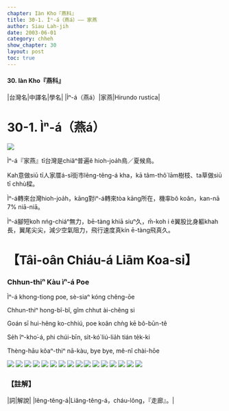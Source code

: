 ```yaml
---
chapter: Iàn Kho『燕科』
title: 30-1. Ìⁿ-á（燕á）—— 家燕
author: Siau Lah-jih
date: 2003-06-01
category: chheh
show_chapter: 30
layout: post
toc: true
---
```


#### 30. Iàn Kho『燕科』


|台灣名|中譯名|學名|
|Ìⁿ-á（燕á）|家燕|Hirundo rustica|

# 30-1. Ìⁿ-á（燕á）

![](../too5/30/30-1-1.Ìⁿ-á.jpg)


Ìⁿ-á『家燕』tī台灣是chiâⁿ普遍ê hioh-joa̍h鳥／夏候鳥。

Kah意做siū tī人家厝á-sī街市lêng-têng-á kha，kā tâm-thô͘ lām樹枝、ta草做siū tī chhù樑。

Ìⁿ-á轉來台灣hioh-joa̍h，kāng對ìⁿ-á轉來tòa kāng所在，機率bô koân，kan-nā 7% niā-niā。

Ìⁿ-á腳短koh nńg-chiáⁿ無力，bē-tàng khiā siuⁿ久，m̄-koh i ê翼股比身軀khah長，翼尾尖尖，減少空氣阻力，飛行速度真kín ē-tàng飛真久。



# 【Tâi-oân Chiáu-á Liām Koa-si】

### **Chhun-thiⁿ Kàu ìⁿ-á Poe**

Ìⁿ-á khong-tiong poe, sè-siaⁿ kóng chêng-ōe

Chhun-thiⁿ hong-bî-bî, gîm chhut ài-chêng si

Goán sī hui-hêng ko-chhiú, poe koân chǹg kē bô-būn-tê

Se̍h îⁿ-kho͘-á, phi chúi-bīn, si̍t-kó͘ liú-lia̍h tián te̍k-ki

Thèng-hāu kôaⁿ-thiⁿ nā-kàu, bye bye, mê-nî chài-hōe


![](../too5/30/30-1-4.Ìⁿ-á.jpg)
![](../too5/30/30-1-3.Ìⁿ-á.jpg)
![](../too5/30/30-1-2.Ìⁿ-á.jpg)
![](../too5/30/30-1-5.Ìⁿ-á.jpg)
![](../too5/30/30-1-6.Ìⁿ-á.jpg)
![](../too5/30/30-1-7.Ìⁿ-á.jpg)
![](../too5/30/30-1-8.Ìⁿ-á.jpg)
![](../too5/30/30-1-9.Ìⁿ-á.jpg)
![](../too5/30/30-1-10.Ìⁿ-á.jpg)
![](../too5/30/30-1-11.Ìⁿ-á.jpg)
![](../too5/30/30-1-12.Ìⁿ-á.jpg)
![](../too5/30/30-1-13.Ìⁿ-á.jpg)
![](../too5/30/30-1-14.Ìⁿ-á.jpg)
![](../too5/30/30-1-15.Ìⁿ-á.jpg)
![](../too5/30/30-1-16.Ìⁿ-á.jpg)
![](../too5/30/30-1-17.Ìⁿ-á.jpg)


### 【註解】

|詞|解說|
|lêng-têng-á|Liâng-têng-á，cháu-lông，『走廊』。|


